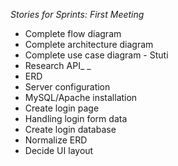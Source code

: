 _Stories for Sprints: First Meeting_

- Complete flow diagram
- Complete architecture diagram
- Complete use case diagram - Stuti
- Research API_
_
- ERD
- Server configuration
- MySQL/Apache installation
- Create login page
- Handling login form data
- Create login database
- Normalize ERD
- Decide UI layout
